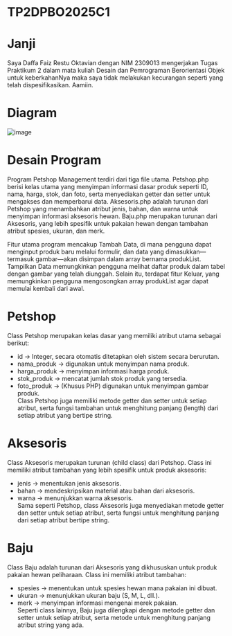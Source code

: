 # TP2DPBO2025C1
# Janji
Saya Daffa Faiz Restu Oktavian dengan NIM 2309013 mengerjakan Tugas Praktikum 2 dalam mata kuliah Desain dan Pemrograman Berorientasi Objek untuk keberkahanNya maka saya tidak melakukan kecurangan seperti yang telah dispesifikasikan. Aamiin.
# Diagram
![image](https://github.com/user-attachments/assets/9ea64a3a-88c7-4b54-8cc3-336c62df6f80)
# Desain Program
Program Petshop Management terdiri dari tiga file utama. Petshop.php berisi kelas utama yang menyimpan informasi dasar produk seperti ID, nama, harga, stok, dan foto, serta menyediakan getter dan setter untuk mengakses dan memperbarui data. Aksesoris.php adalah turunan dari Petshop yang menambahkan atribut jenis, bahan, dan warna untuk menyimpan informasi aksesoris hewan. Baju.php merupakan turunan dari Aksesoris, yang lebih spesifik untuk pakaian hewan dengan tambahan atribut spesies, ukuran, dan merk.  

Fitur utama program mencakup Tambah Data, di mana pengguna dapat menginput produk baru melalui formulir, dan data yang dimasukkan—termasuk gambar—akan disimpan dalam array bernama produkList. Tampilkan Data memungkinkan pengguna melihat daftar produk dalam tabel dengan gambar yang telah diunggah. Selain itu, terdapat fitur Keluar, yang memungkinkan pengguna mengosongkan array produkList agar dapat memulai kembali dari awal.
# Petshop
Class Petshop merupakan kelas dasar yang memiliki atribut utama sebagai berikut:  
- id → Integer, secara otomatis ditetapkan oleh sistem secara berurutan.  
- nama_produk → digunakan untuk menyimpan nama produk.  
- harga_produk → menyimpan informasi harga produk.  
- stok_produk → mencatat jumlah stok produk yang tersedia.  
- foto_produk → (Khusus PHP) digunakan untuk menyimpan gambar produk.  
Class Petshop juga memiliki metode getter dan setter untuk setiap atribut, serta fungsi tambahan untuk menghitung panjang (length) dari setiap atribut yang bertipe string.  
# Aksesoris
Class Aksesoris merupakan turunan (child class) dari Petshop. Class ini memiliki atribut tambahan yang lebih spesifik untuk produk aksesoris:  
- jenis → menentukan jenis aksesoris.  
- bahan → mendeskripsikan material atau bahan dari aksesoris.  
- warna → menunjukkan warna aksesoris.  
Sama seperti Petshop, class Aksesoris juga menyediakan metode getter dan setter untuk setiap atribut, serta fungsi untuk menghitung panjang dari setiap atribut bertipe string.  
# Baju 
Class Baju adalah turunan dari Aksesoris yang dikhususkan untuk produk pakaian hewan peliharaan. Class ini memiliki atribut tambahan:  
- spesies → menentukan untuk spesies hewan mana pakaian ini dibuat.  
- ukuran → menunjukkan ukuran baju (S, M, L, dll.).  
- merk → menyimpan informasi mengenai merek pakaian.  
Seperti class lainnya, Baju juga dilengkapi dengan metode getter dan setter untuk setiap atribut, serta metode untuk menghitung panjang atribut string yang ada.
